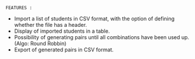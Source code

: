 `FEATURES :`

- Import a list of students in CSV format, with the option of defining whether the file has a header.
- Display of imported students in a table.
- Possibility of generating pairs until all combinations have been used up. (Algo: Round Robbin)
- Export of generated pairs in CSV format.